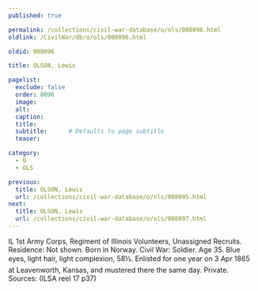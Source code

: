 ```yaml
---
published: true

permalink: /collections/civil-war-database/o/ols/008096.html
oldlink: /CivilWar/db/o/ols/008096.html

oldid: 008096

title: OLSON, Lewis

pagelist:
  exclude: false
  order: 8096
  image: 
  alt:
  caption:
  title:
  subtitle:      # Defaults to page subtitle
  teaser:

category: 
  - O 
  - OLS

previous:
  title: OLSON, Lewis
  url: /collections/civil-war-database/o/ols/008095.html  
next:
  title: OLSON, Lewis
  url: /collections/civil-war-database/o/ols/008097.html   
---
```

IL 1st Army Corps, Regiment of Illinois Volunteers, Unassigned Recruits. Residence: Not shown. Born in Norway. Civil War: Soldier. Age 35. Blue eyes, light hair, light complexion, 5&#146;8&frac12;&#148;. Enlisted for one year on 3 Apr 1865 at Leavenworth, Kansas, and mustered there the same day. Private. Sources: (ILSA reel 17 p37)